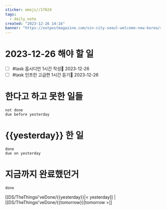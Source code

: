 ```yaml
---
sticker: emoji//1f624
tags:
  - daily_note
created: "2023-12-26 14:16"
banner: "https://outpostmagazine.com/sin-city-seoul-welcome-new-korea/seoul-skyline-photo/"
---
```


# 2023-12-26 해야 할 일

- [ ] #task 옵시디언 1시간 작성📅 2023-12-26
- [ ] #task 인프런 고급편 1시간 듣기📅 2023-12-26

# 한다고 하고 못한 일들
```tasks
not done
due before yesterday
```
# {{yesterday}} 한 일
```tasks
done
due on yesterday
```
# 지금까지 완료했던거 
```tasks
done
```
[[DS/TheThingsi'veDone/{{yesterday}}|< yesterday]] | [[DS/TheThingsi'veDone/{{tomorrow}}|tomorrow >]]